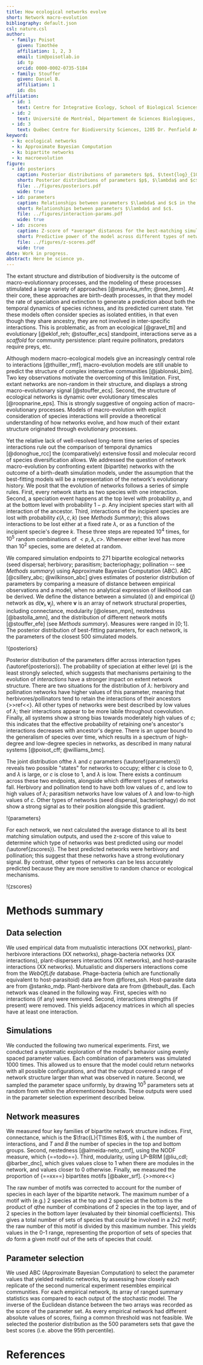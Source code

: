 ```yaml
---
title: How ecological networks evolve
short: Network macro-evolution
bibliography: default.json
csl: nature.csl
author:
  - family: Poisot
    given: Timothée
    affiliation: 1, 2, 3
    email: tim@poisotlab.io
    id: tp
    orcid: 0000-0002-0735-5184
  - family: Stouffer
    given: Daniel B.
    affiliation: 1
    id: dbs
affiliation:
  - id: 1
    text: Centre for Integrative Ecology, School of Biological Sciences, University of Canterbury, Christchurch, New Zealand
  - id: 2
    text: Université de Montréal, Département de Sciences Biologiques, 90 Avenue Vincent d'Indy, Montréal, QC, CAN, H2V3S9
  - id: 3
    text: Québec Centre for Biodiversity Sciences, 1205 Dr. Penfield Avenue, Montréal, QC, CAN, H3A1B1
keyword:
  - k: ecological networks
  - k: Approximate Bayesian Computation
  - k: bipartite networks
  - k: macroevolution
figure:
  - id: posteriors
    caption: Posterior distributions of parameters $p$, $\text{log}_{10}\lambda$ and $\text{log}_{10}c$. The grey shaded area is a representation of the uniform prior distribution. Although there is no strong selections on the values of $p$, networks do differ strongly both from the prior, and from one another, on $\lambda$ and $c$.
    short: Posterior distributions of parameters $p$, $\lambda$ and $c$.
    file: ../figures/posteriors.pdf
    wide: true
  - id: parameters
    caption: Relationships between parameters $\lambda$ and $c$ in the five different types of networks. The grey points indicate all networks in the dataset. Different types of ecological interactions occupy different positions along the $\lambda$-$c$ continuum.
    short: Relationships between parameters $\lambda$ and $c$.
    file: ../figures/interaction-params.pdf
    wide: true
  - id: zscores
    caption: Z-score of *average* distances for the best-matching simulations. Herbivory and pollination networks are better predicted by this model, while z-scores for seed dispersal, prasitism, and bacteriophagy, are centered around 0. The differences in z-scores may come for the fact that evolutionary processes have a stronger footprint on the extant structure of some types of interactions(herbivory, pollination). 
    short: Predictive power of the model across different types of networks.
    file: ../figures/z-scores.pdf
    wide: true
date: Work in progress.
abstract: Here be science yo.
---
```


The extant structure and distribution of biodiversity is the outcome of
macro-evolutionnary processes, and the modeling of these processes stimulated a
large variety of approaches [@maruvka_mfm; @nee_bmm]. At their core, these
approaches are birth-death processes, in that they model the rate of speciation
and extinction to generate a prediction about both the temporal dynamics of
species richness, and its predicted current state. Yet these models often
consider species as isolated entities, in that even though they share ancestry,
they are not involved in inter-specific interactions. This is problematic, as
from an ecological [@gravel_tti] and evolutionary [@eklof_reh; @stouffer_ecs]
standpoint, interactions serve as a *scaffold* for community persistence: plant
require pollinators, predators require preys, etc.

Although modern macro-ecological models give an increasingly central role to
interactions [@thuiller_rmf], macro-evolution models are still unable to predict
the structure of complex interactive communities [@jablonski_bim]. Two key
observations motivate the overcoming of this limitation. First, extant networks
are non-random in their structure, and displays a strong macro-evolutionary
signal [@stouffer_ecs]. Second, the structure of ecological networks is dynamic
over evolutionary timescales [@roopnarine_eps]. This is strongly suggestive of
ongoing action of macro-evolutionary processes. Models of macro-evolution with
explicit consideration of species interactions will provide a theoretical
understanding of how networks evolve, and how much of their extant structure
originated through evolutionary processes.

Yet the relative lack of well-resolved long-term time series of species
interactions rule out the comparison of temporal dynamics [@donoghue_rcc]
the (comparatively) extensive fossil and molecular record of species
diversification allows. We addressed the question of network macro-evolution
by confronting extent (bipartite) networks with the outcome of a birth-death
simulation models, under the assumption that the best-fitting models will
be a representation of the network's evolutionary history. We posit that
the evolution of networks follows a series of simple rules. First, every
network starts as two species with one interaction. Second, a speciation
event happens at the top level with probability $p$, and at the bottom level
with probability $1-p$. Any incipient species start with all interaction
of the ancestor. Third, interactions of the incipient species are lost with
probability $\epsilon(\lambda, c, k)$ (see *Methods Summary*); this allows
interactions to be lost either at a fixed rate $\lambda$, or as a function
of the incipient specie's degree $k$. These three steps are repeated $10^4$
times, for $10^5$ random combinations of $<p, \lambda, c>$. Whenever either
level has more than $10^2$ species, some are deleted at random.

We compared simulation endpoints to 271 bipartite ecological networks
(seed dispersal; herbivory; parasitism; bacteriophagy; pollination --
see *Methods summary*) using Approximate Bayesian Computation (ABC). ABC
[@csillery_abc; @wilkinson_abc] gives estimates of posterior distribution of
parameters by comparing a measure of distance between empirical observations
and a model, when no analytical expression of likelihood can be derived. We
define the distance between a simulated ($i$) and empirical ($j$) network
as $\text{d}(\mathbf{v}_i, \mathbf{v}_j)$, where $\mathbf{v}$ is an array of
network structural properties, including connectance, modularity [@olesen_mpn],
nestedness [@bastolla_amn], and the distribution of different network motifs
[@stouffer_efe] (see *Methods summary*). Measures were ranged in $[0;1]$. The
posterior distribution of best-fitting parameters, for each network, is the
parameters of the closest 500 simulated models.

!{posteriors}

Posterior distribution of the parameters differ across interaction types
(\autoref{posteriors}). The probability of speciation at either level ($p$)
is the least strongly selected, which suggests that mechanisms pertaining
to the evolution of *interactions* have a stronger impact on extent network
structure. There are two situations for the distribution of $\lambda$:
herbivory and pollination networks have higher values of this parameter,
meaning that herbivores/pollinators tend to retain the interactions of their
ancestors {>>ref<<}. All other types of networks were best described by low
values of $\lambda$; their interactions appear to be more labile throughout
coevolution. Finally, all systems show a strong bias towards moderately high
values of $c$; this indicates that the effective probability of retaining
one's ancestor's interactions decreases with ancestor's degree. There is
an upper bound to the generalism of species over time, which results in a
spectrum of high-degree and low-degree species in networks, as described in
many natural systems [@poisot_cff; @williams_bmc].

The joint distribution ofthe $\lambda$ and $c$ parameters
(\autoref{parameters}) reveals two possible "states" for networks to occupy;
either $c$ is close to 0, and $\lambda$ is large, or $c$ is close to 1,
and $\lambda$ is low. There exists a continuum across these two endpoints,
alongside which different types of networks fall. Herbivory and pollination
tend to have both low values of $c$, and low to high values of $\lambda$;
parasitism networks have low values of $\lambda$ and low-to-high values of
$c$. Other types of networks (seed dispersal, bacteriophagy) do not show a
strong signal as to their position alongside this gradient.

!{parameters}

For each network, we next calculated the average distance to all its
best matching simulation outputs, and used the z-score of this value
to determine which type of networks was best predicted using our model
(\autoref{zscores}). The best predicted networks were herbivory and
pollination; this suggest that these networks have a strong evolutionary
signal. By contrast, other types of networks can be less accurately predicted
because they are more sensitive to random chance or ecological mechanisms.

!{zscores}

# Methods summary

## Data selection

We used empirical data from mutualistic interactions (XX networks),
plant-herbivore interactions (XX networks), phage-bacteria networks (XX
interactions), plant-dispersers interactions (XX networks), and host-parasite
interactions (XX networks). Mutualistic and dispersers interactions come from
the *WebOfLife* database. Phage-bacteria (which are functionally equivalent to
host-parasitoid) data are from @flores_ssh. Host-parasite data are from
@stanko_mdp. Plant-herbivore data are from @thebault_das. Each network was
cleaned in the following way. First, species with no interactions (if any) were
removed. Second, interactions strengths (if present) were removed. This yields
adjacency matrices in which all species have at least one interaction.

## Simulations

We conducted the following two numerical experiments. First, we conducted a
systematic exploration of the model's behavior using evenly spaced parameter
values. Each combination of parameters was simulated 1000 times. This
allowed us to ensure that the model could return networks with all possible
configurations, and that the output covered a range of network structure
larger than what was observed in nature. Second, we sampled the parameter
space uniformly, by drawing $10^5$ parameters sets at random from within the
aforementioned bounds. These outputs were used in the parameter selection
experiment described below.

## Network measures

We measured four key families of bipartite network structure indices. First,
connectance, which is the $\frac{L}{T\times B}$, with $L$ the number of
interactions, and $T$ and $B$ the number of species in the top and bottom
groups. Second, nestedness [@almeida-neto_cmf], using the NODF measure,
which {==todo==}. Third, modularity, using LP-BRIM [@liu_cdl; @barber_dnc],
which gives values close to 1 when there are modules in the network, and
values closer to 0 otherwise. Finally, we measured the proportion of {==xx==}
bipartites motifs [@baker_srf]. {>>more<<}

The raw number of motifs was corrected to account for the number of species in
each layer of the bipartite network. The maximum number of a motif with (e.g.) 2
species at the top and 2 species at the bottom is the product of qthe number of
combinations of 2 species in the top layer, and of 2 species in the bottom layer
(evaluated by their binomial coefficients). This gives a total number of sets of
species that *could* be involved in a 2x2 motif; the raw number of this motif is
divided by this maximum number. This yields values in the 0-1 range,
representing the proportion of sets of species that *do* form a given motif out of
the sets of species that *could*.

## Parameter selection

We used ABC (Approximate Bayesian Computation) to select the parameter values
that yielded realistic networks, by assessing how closely each replicate of the
second numerical experiment resembles empirical communities. For each empirical
network, its array of ranged summary statistics was compared to each output of
the stochastic model. The inverse of the Euclidean distance between the two
arrays was recorded as the score of the parameter set. As every empirical
network had different absolute values of scores, fixing a common threshold was
not feasible. We selected the posterior distribution as the 500 parameters sets
that gave the best scores (i.e. above the 95th percentile).

# References
